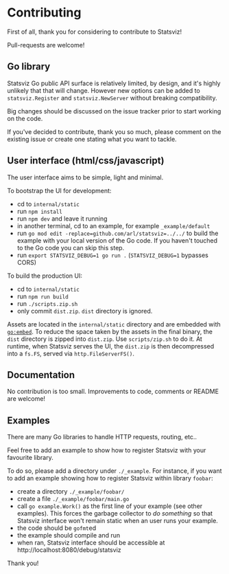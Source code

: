 Contributing
============

First of all, thank you for considering to contribute to Statsviz!

Pull-requests are welcome!


## Go library

Statsviz Go public API surface is relatively limited, by design, and it's highly
unlikely that that will change. However new options can be added to
`statsviz.Register` and `statsviz.NewServer` without breaking compatibility.

Big changes should be discussed on the issue tracker prior to start working on
the code.

If you've decided to contribute, thank you so much, please comment on the
existing issue or create one stating what you want to tackle.


## User interface (html/css/javascript)

The user interface aims to be simple, light and minimal.

To bootstrap the UI for development:
 - cd to `internal/static`
 - run `npm install`
 - run `npm dev` and leave it running
 - in another terminal, cd to an example, for example `_example/default`
 - run `go mod edit -replace=github.com/arl/statsviz=../../` to build the
   example with your local version of the Go code. If you haven't touched to the
   Go code you can skip this step.
 - run `export STATSVIZ_DEBUG=1 go run .` (`STATSVIZ_DEBUG=1` bypasses CORS)

To build the production UI:
 - cd to `internal/static`
 - run `npm run build`
 - run `./scripts.zip.sh`
 - only commit `dist.zip`. `dist` directory is ignored.


Assets are located in the `internal/static` directory and are embedded with
[`go:embed`](https://pkg.go.dev/embed). To reduce the space taken by the assets
in the final binary, the `dist` directory is zipped into `dist.zip`. Use
`scripts/zip.sh` to do it. At runtime, when Statsviz serves the UI, the
`dist.zip` is then decompressed into a `fs.FS`, served via
`http.FileServerFS()`.


## Documentation

No contribution is too small. Improvements to code, comments or README
are welcome!


## Examples

There are many Go libraries to handle HTTP requests, routing, etc..

Feel free to add an example to show how to register Statsviz with your favourite
library.

To do so, please add a directory under `./_example`. For instance, if you want to add an
example showing how to register Statsviz within library `foobar`:

 - create a directory `./_example/foobar/`
 - create a file `./_example/foobar/main.go`
 - call `go example.Work()` as the first line of your example (see other
   examples). This forces the garbage collector to _do something_ so that
   Statsviz interface won't remain static when an user runs your example.
 - the code should be `gofmt`ed
 - the example should compile and run
 - when ran, Statsviz interface should be accessible at http://localhost:8080/debug/statsviz


Thank you!

